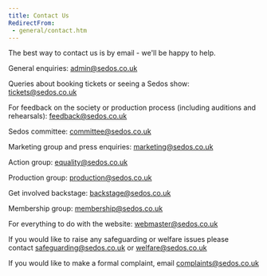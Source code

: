 ```yaml
---
title: Contact Us
RedirectFrom:
 - general/contact.htm
---
```

The best way to contact us is by email - we'll be happy to help. 

General enquiries: [admin@sedos.co.uk](mailto:admin@sedos.co.uk)

Queries about booking tickets or seeing a Sedos show: [tickets@sedos.co.uk](mailto:tickets@sedos.co.uk)

For feedback on the society or production process (including auditions and rehearsals): [feedback@sedos.co.uk](mailto:feedback@sedos.co.uk)

Sedos committee: [committee@sedos.co.uk](mailto:committee@sedos.co.uk)

Marketing group and press enquiries: [marketing@sedos.co.uk](mailto:marketing@sedos.co.uk)

Action group: [equality@sedos.co.uk](mailto:equality@sedos.co.uk)

Production group: [production@sedos.co.uk](mailto:production@sedos.co.uk)

Get involved backstage: [backstage@sedos.co.uk](mailto:backstage@sedos.co.uk)

Membership group: [membership@sedos.co.uk](mailto:membership@sedos.co.uk)

For everything to do with the website: [webmaster@sedos.co.uk](mailto:webmaster@sedos.co.uk)

If you would like to raise any safeguarding or welfare issues please contact [safeguarding@sedos.co.uk](mailto:safeguarding@sedos.co.uk) or [welfare@sedos.co.uk](mailto:welfare@sedos.co.uk) 

If you would like to make a formal complaint, email [complaints@sedos.co.uk](mailto:complaints@sedos.co.uk)
